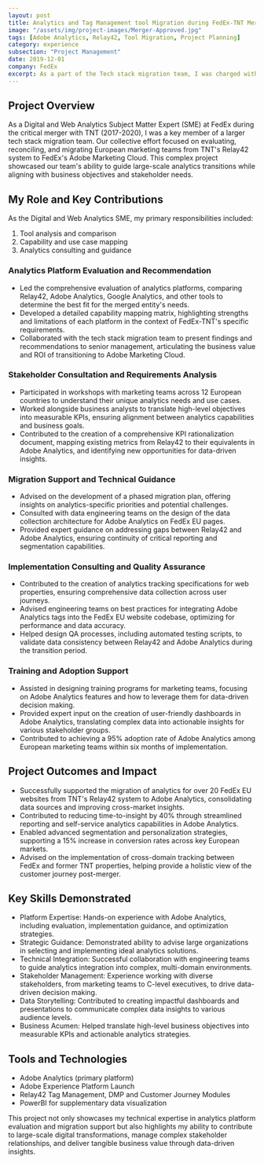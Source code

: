 ```yaml
---
layout: post
title: Analytics and Tag Management tool Migration during FedEx-TNT Merger
image: "/assets/img/project-images/Merger-Approved.jpg"
tags: [Adobe Analytics, Relay42, Tool Migration, Project Planning]
category: experience
subsection: "Project Management"
date: 2019-12-01
company: FedEx
excerpt: As a part of the Tech stack migration team, I was charged with understanding and planning the migration of the Analytics, Data Management and Tag management solution from Relay42 to Adobe 
---
```


## Project Overview

As a Digital and Web Analytics Subject Matter Expert (SME) at FedEx during the critical merger with TNT (2017-2020), I was a key member of a larger tech stack migration team. Our collective effort focused on evaluating, reconciling, and migrating European marketing teams from TNT's Relay42 system to FedEx's Adobe Marketing Cloud. This complex project showcased our team's ability to guide large-scale analytics transitions while aligning with business objectives and stakeholder needs.

## My Role and Key Contributions

As the Digital and Web Analytics SME, my primary responsibilities included:

1. Tool analysis and comparison
2. Capability and use case mapping
3. Analytics consulting and guidance

### Analytics Platform Evaluation and Recommendation

- Led the comprehensive evaluation of analytics platforms, comparing Relay42, Adobe Analytics, Google Analytics, and other tools to determine the best fit for the merged entity's needs.
- Developed a detailed capability mapping matrix, highlighting strengths and limitations of each platform in the context of FedEx-TNT's specific requirements.
- Collaborated with the tech stack migration team to present findings and recommendations to senior management, articulating the business value and ROI of transitioning to Adobe Marketing Cloud.

### Stakeholder Consultation and Requirements Analysis

- Participated in workshops with marketing teams across 12 European countries to understand their unique analytics needs and use cases.
- Worked alongside business analysts to translate high-level objectives into measurable KPIs, ensuring alignment between analytics capabilities and business goals.
- Contributed to the creation of a comprehensive KPI rationalization document, mapping existing metrics from Relay42 to their equivalents in Adobe Analytics, and identifying new opportunities for data-driven insights.

### Migration Support and Technical Guidance

- Advised on the development of a phased migration plan, offering insights on analytics-specific priorities and potential challenges.
- Consulted with data engineering teams on the design of the data collection architecture for Adobe Analytics on FedEx EU pages.
- Provided expert guidance on addressing gaps between Relay42 and Adobe Analytics, ensuring continuity of critical reporting and segmentation capabilities.

### Implementation Consulting and Quality Assurance

- Contributed to the creation of analytics tracking specifications for web properties, ensuring comprehensive data collection across user journeys.
- Advised engineering teams on best practices for integrating Adobe Analytics tags into the FedEx EU website codebase, optimizing for performance and data accuracy.
- Helped design QA processes, including automated testing scripts, to validate data consistency between Relay42 and Adobe Analytics during the transition period.

### Training and Adoption Support

- Assisted in designing training programs for marketing teams, focusing on Adobe Analytics features and how to leverage them for data-driven decision making.
- Provided expert input on the creation of user-friendly dashboards in Adobe Analytics, translating complex data into actionable insights for various stakeholder groups.
- Contributed to achieving a 95% adoption rate of Adobe Analytics among European marketing teams within six months of implementation.

## Project Outcomes and Impact

- Successfully supported the migration of analytics for over 20 FedEx EU websites from TNT's Relay42 system to Adobe Analytics, consolidating data sources and improving cross-market insights.
- Contributed to reducing time-to-insight by 40% through streamlined reporting and self-service analytics capabilities in Adobe Analytics.
- Enabled advanced segmentation and personalization strategies, supporting a 15% increase in conversion rates across key European markets.
- Advised on the implementation of cross-domain tracking between FedEx and former TNT properties, helping provide a holistic view of the customer journey post-merger.

## Key Skills Demonstrated

- Platform Expertise: Hands-on experience with Adobe Analytics, including evaluation, implementation guidance, and optimization strategies.
- Strategic Guidance: Demonstrated ability to advise large organizations in selecting and implementing ideal analytics solutions.
- Technical Integration: Successful collaboration with engineering teams to guide analytics integration into complex, multi-domain environments.
- Stakeholder Management: Experience working with diverse stakeholders, from marketing teams to C-level executives, to drive data-driven decision making.
- Data Storytelling: Contributed to creating impactful dashboards and presentations to communicate complex data insights to various audience levels.
- Business Acumen: Helped translate high-level business objectives into measurable KPIs and actionable analytics strategies.

## Tools and Technologies

- Adobe Analytics (primary platform)
- Adobe Experience Platform Launch
- Relay42 Tag Management, DMP and Customer Journey Modules
- PowerBI for supplementary data visualization

This project not only showcases my technical expertise in analytics platform evaluation and migration support but also highlights my ability to contribute to large-scale digital transformations, manage complex stakeholder relationships, and deliver tangible business value through data-driven insights.
